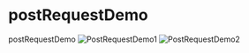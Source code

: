 # postRequestDemo
 postRequestDemo
![PostRequestDemo1](https://user-images.githubusercontent.com/50010735/76158604-d2371e80-615a-11ea-9307-2d5fdf3efca5.jpeg)
![PostRequestDemo2](https://user-images.githubusercontent.com/50010735/76158606-d5320f00-615a-11ea-95be-4f4f2070f647.jpeg)
